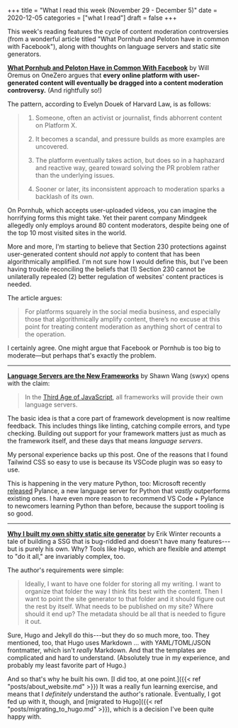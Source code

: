 +++
title = "What I read this week (November 29 - December 5)"
date = 2020-12-05
categories = ["what I read"]
draft = false
+++

This week's reading features the cycle of content moderation controversies (from a wonderful article titled "What Pornhub and Peloton have in common with Facebook"), along with thoughts on language servers and static site generators.

<!--more-->

**[What Pornhub and Peloton Have in Common With Facebook](https://onezero.medium.com/what-pornhub-and-peloton-have-in-common-with-facebook-d46dbef09b55)** by Will Oremus on OneZero argues that **every online platform with user-generated content will eventually be dragged into a content moderation controversy.** (And rightfully so!)

The pattern, according to Evelyn Douek of Harvard Law, is as follows:

> 1. Someone, often an activist or journalist, finds abhorrent content on Platform X.
>
> 2. It becomes a scandal, and pressure builds as more examples are uncovered.
>
> 3. The platform eventually takes action, but does so in a haphazard and reactive way, geared toward solving the PR problem rather than the underlying issues.
>
> 4. Sooner or later, its inconsistent approach to moderation sparks a backlash of its own.

On Pornhub, which accepts user-uploaded videos, you can imagine the horrifying forms this might take. Yet their parent company Mindgeek allegedly only employs around 80 content moderators, despite being one of the top 10 most visited sites in the world.

More and more, I'm starting to believe that Section 230 protections against user-generated content should *not* apply to content that has been algorithmically amplified. I'm not sure how I would define this, but I've been having trouble reconciling the beliefs that (1) Section 230 cannot be unilaterally repealed (2) better regulation of websites' content practices is needed.

The article argues:

> For platforms squarely in the social media business, and especially those that algorithmically amplify content, there’s no excuse at this point for treating content moderation as anything short of central to the operation. 

I certainly agree. One might argue that Facebook or Pornhub is too big to moderate—but perhaps that's exactly the problem.

---

**[Language Servers are the New Frameworks](https://dev.to/dx/language-servers-are-the-new-frameworks-1lbm)** by Shawn Wang (swyx) opens with the claim:

> In the [Third Age of JavaScript](https://www.swyx.io/js-third-age/), all frameworks will provide their own language servers.

The basic idea is that a core part of framework development is now realtime feedback. This includes things like linting, catching compile errors, and type checking. Building out support for your framework matters just as much as the framework itself, and these days that means *language servers*.

My personal experience backs up this post. One of the reasons that I found Tailwind CSS so easy to use is because its VSCode plugin was so easy to use. 

This is happening in the very mature Python, too: Microsoft recently [released](https://devblogs.microsoft.com/python/announcing-pylance-fast-feature-rich-language-support-for-python-in-visual-studio-code/) Pylance, a new language server for Python that *vastly* outperforms existing ones. I have even more reason to recommend VS Code + Pylance to newcomers learning Python than before, because the support tooling is so good.

---

**[Why I built my own shitty static site generator](https://erikwinter.nl/articles/2020/why-i-built-my-own-shitty-static-site-generator/)** by Erik Winter recounts a tale of building a SSG that is bug-riddled and doesn't have many features---but is purely his own.
Why? Tools like Hugo, which are flexible and attempt to "do it all," are invariably complex, too. 

The author's requirements were simple:

> Ideally, I want to have one folder for storing all my writing. I want to organize that folder the way I think fits best with the content. Then I want to point the site generator to that folder and it should figure out the rest by itself. What needs to be published on my site? Where should it end up? The metadata should be all that is needed to figure it out. 

Sure, Hugo and Jekyll do this---but they do so much more, too. They mentioned, too, that Hugo uses Markdown ... with YAML/TOML/JSON frontmatter, which isn't *really* Markdown. And that the templates are complicated and hard to understand. (Absolutely true in my experience, and probably my least favorite part of Hugo.)

And so that's why he built his own. [I did too, at one point.]({{< ref "posts/about_website.md" >}}) It was a really fun learning exercise, and means that I *definitely* understand the author's rationale. Eventually, I got fed up with it, though, and [migrated to Hugo]({{< ref "posts/migrating_to_hugo.md" >}}), which is a decision I've been quite happy with.
